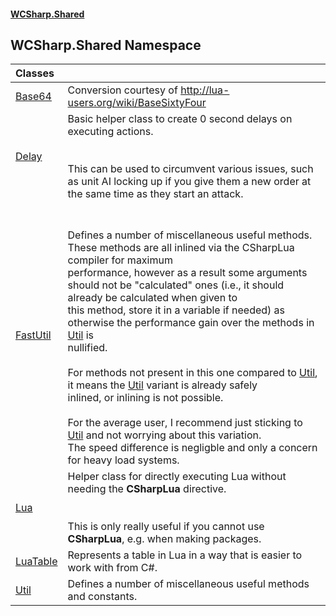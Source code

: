 #### [WCSharp.Shared](index.md 'index')

## WCSharp.Shared Namespace

| Classes | |
| :--- | :--- |
| [Base64](WCSharp.Shared.Base64.md 'WCSharp.Shared.Base64') | Conversion courtesy of http://lua-users.org/wiki/BaseSixtyFour |
| [Delay](WCSharp.Shared.Delay.md 'WCSharp.Shared.Delay') | Basic helper class to create 0 second delays on executing actions.<br/><br/><br/>This can be used to circumvent various issues, such as unit AI locking up if you give them a new order at the same time as they start an attack. |
| [FastUtil](WCSharp.Shared.FastUtil.md 'WCSharp.Shared.FastUtil') | <br/><br/>Defines a number of miscellaneous useful methods. These methods are all inlined via the CSharpLua compiler for maximum<br/>            performance, however as a result some arguments should not be "calculated" ones (i.e., it should already be calculated when given to<br/>            this method, store it in a variable if needed) as otherwise the performance gain over the methods in [Util](WCSharp.Shared.Util.md 'WCSharp.Shared.Util') is<br/>            nullified.<br/><br/>For methods not present in this one compared to [Util](WCSharp.Shared.Util.md 'WCSharp.Shared.Util'), it means the [Util](WCSharp.Shared.Util.md 'WCSharp.Shared.Util') variant is already safely<br/>            inlined, or inlining is not possible.<br/><br/>For the average user, I recommend just sticking to [Util](WCSharp.Shared.Util.md 'WCSharp.Shared.Util') and not worrying about this variation.<br/>            The speed difference is negligble and only a concern for heavy load systems. |
| [Lua](WCSharp.Shared.Lua.md 'WCSharp.Shared.Lua') | Helper class for directly executing Lua without needing the __CSharpLua__ directive.<br/><br/><br/>This is only really useful if you cannot use __CSharpLua__, e.g. when making packages. |
| [LuaTable](WCSharp.Shared.LuaTable.md 'WCSharp.Shared.LuaTable') | Represents a table in Lua in a way that is easier to work with from C#. |
| [Util](WCSharp.Shared.Util.md 'WCSharp.Shared.Util') | Defines a number of miscellaneous useful methods and constants. |
